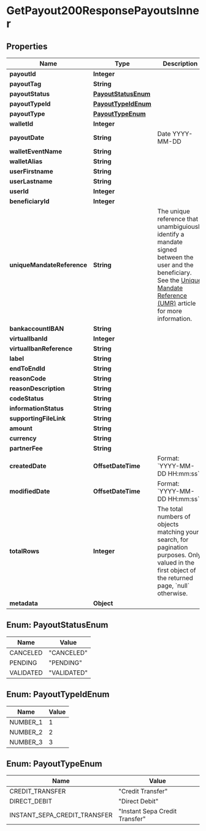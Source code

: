 

# GetPayout200ResponsePayoutsInner


## Properties

| Name | Type | Description | Notes |
|------------ | ------------- | ------------- | -------------|
|**payoutId** | **Integer** |  |  [optional] |
|**payoutTag** | **String** |  |  [optional] |
|**payoutStatus** | [**PayoutStatusEnum**](#PayoutStatusEnum) |  |  [optional] |
|**payoutTypeId** | [**PayoutTypeIdEnum**](#PayoutTypeIdEnum) |  |  [optional] |
|**payoutType** | [**PayoutTypeEnum**](#PayoutTypeEnum) |  |  [optional] |
|**walletId** | **Integer** |  |  [optional] |
|**payoutDate** | **String** | Date YYYY-MM-DD |  [optional] |
|**walletEventName** | **String** |  |  [optional] |
|**walletAlias** | **String** |  |  [optional] |
|**userFirstname** | **String** |  |  [optional] |
|**userLastname** | **String** |  |  [optional] |
|**userId** | **Integer** |  |  [optional] |
|**beneficiaryId** | **Integer** |  |  [optional] |
|**uniqueMandateReference** | **String** | The unique reference that unambiguiously identify a mandate signed between the user and the beneficiary. See the [Unique Mandate Reference (UMR)](/guide/overview/glossary.html#unique-mandate-reference-umr) article for more information. |  [optional] |
|**bankaccountIBAN** | **String** |  |  [optional] |
|**virtualIbanId** | **Integer** |  |  [optional] |
|**virtualIbanReference** | **String** |  |  [optional] |
|**label** | **String** |  |  [optional] |
|**endToEndId** | **String** |  |  [optional] |
|**reasonCode** | **String** |  |  [optional] |
|**reasonDescription** | **String** |  |  [optional] |
|**codeStatus** | **String** |  |  [optional] |
|**informationStatus** | **String** |  |  [optional] |
|**supportingFileLink** | **String** |  |  [optional] |
|**amount** | **String** |  |  [optional] |
|**currency** | **String** |  |  [optional] |
|**partnerFee** | **String** |  |  [optional] |
|**createdDate** | **OffsetDateTime** | Format: &#x60;YYYY-MM-DD HH:mm:ss&#x60;  |  [optional] |
|**modifiedDate** | **OffsetDateTime** | Format: &#x60;YYYY-MM-DD HH:mm:ss&#x60;  |  [optional] |
|**totalRows** | **Integer** | The total numbers of objects matching your search, for pagination purposes. Only valued in the first object of the returned page, &#x60;null&#x60; otherwise.  |  [optional] |
|**metadata** | **Object** |  |  [optional] |



## Enum: PayoutStatusEnum

| Name | Value |
|---- | -----|
| CANCELED | &quot;CANCELED&quot; |
| PENDING | &quot;PENDING&quot; |
| VALIDATED | &quot;VALIDATED&quot; |



## Enum: PayoutTypeIdEnum

| Name | Value |
|---- | -----|
| NUMBER_1 | 1 |
| NUMBER_2 | 2 |
| NUMBER_3 | 3 |



## Enum: PayoutTypeEnum

| Name | Value |
|---- | -----|
| CREDIT_TRANSFER | &quot;Credit Transfer&quot; |
| DIRECT_DEBIT | &quot;Direct Debit&quot; |
| INSTANT_SEPA_CREDIT_TRANSFER | &quot;Instant Sepa Credit Transfer&quot; |




